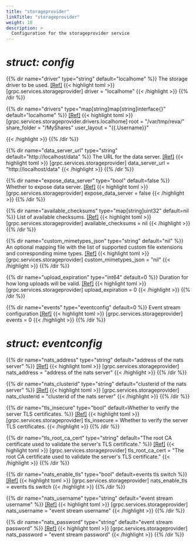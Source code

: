 ```yaml
---
title: "storageprovider"
linkTitle: "storageprovider"
weight: 10
description: >
  Configuration for the storageprovider service
---
```


# _struct: config_

{{% dir name="driver" type="string" default="localhome" %}}
The storage driver to be used. [[Ref]](https://github.com/cs3org/reva/tree/master/internal/grpc/services/storageprovider/storageprovider.go#L65)
{{< highlight toml >}}
[grpc.services.storageprovider]
driver = "localhome"
{{< /highlight >}}
{{% /dir %}}

{{% dir name="drivers" type="map[string]map[string]interface{}" default="localhome" %}}
 [[Ref]](https://github.com/cs3org/reva/tree/master/internal/grpc/services/storageprovider/storageprovider.go#L66)
{{< highlight toml >}}
[grpc.services.storageprovider.drivers.localhome]
root = "/var/tmp/reva/"
share_folder = "/MyShares"
user_layout = "{{.Username}}"

{{< /highlight >}}
{{% /dir %}}

{{% dir name="data_server_url" type="string" default="http://localhost/data" %}}
The URL for the data server. [[Ref]](https://github.com/cs3org/reva/tree/master/internal/grpc/services/storageprovider/storageprovider.go#L67)
{{< highlight toml >}}
[grpc.services.storageprovider]
data_server_url = "http://localhost/data"
{{< /highlight >}}
{{% /dir %}}

{{% dir name="expose_data_server" type="bool" default=false %}}
Whether to expose data server. [[Ref]](https://github.com/cs3org/reva/tree/master/internal/grpc/services/storageprovider/storageprovider.go#L68)
{{< highlight toml >}}
[grpc.services.storageprovider]
expose_data_server = false
{{< /highlight >}}
{{% /dir %}}

{{% dir name="available_checksums" type="map[string]uint32" default=nil %}}
List of available checksums. [[Ref]](https://github.com/cs3org/reva/tree/master/internal/grpc/services/storageprovider/storageprovider.go#L69)
{{< highlight toml >}}
[grpc.services.storageprovider]
available_checksums = nil
{{< /highlight >}}
{{% /dir %}}

{{% dir name="custom_mimetypes_json" type="string" default="nil" %}}
An optional mapping file with the list of supported custom file extensions and corresponding mime types. [[Ref]](https://github.com/cs3org/reva/tree/master/internal/grpc/services/storageprovider/storageprovider.go#L70)
{{< highlight toml >}}
[grpc.services.storageprovider]
custom_mimetypes_json = "nil"
{{< /highlight >}}
{{% /dir %}}

{{% dir name="upload_expiration" type="int64" default=0 %}}
Duration for how long uploads will be valid. [[Ref]](https://github.com/cs3org/reva/tree/master/internal/grpc/services/storageprovider/storageprovider.go#L72)
{{< highlight toml >}}
[grpc.services.storageprovider]
upload_expiration = 0
{{< /highlight >}}
{{% /dir %}}

{{% dir name="events" type="eventconfig" default=0 %}}
Event stream configuration [[Ref]](https://github.com/cs3org/reva/tree/master/internal/grpc/services/storageprovider/storageprovider.go#L73)
{{< highlight toml >}}
[grpc.services.storageprovider]
events = 0
{{< /highlight >}}
{{% /dir %}}

# _struct: eventconfig_

{{% dir name="nats_address" type="string" default="address of the nats server" %}}
 [[Ref]](https://github.com/cs3org/reva/tree/master/internal/grpc/services/storageprovider/storageprovider.go#L77)
{{< highlight toml >}}
[grpc.services.storageprovider]
nats_address = "address of the nats server"
{{< /highlight >}}
{{% /dir %}}

{{% dir name="nats_clusterid" type="string" default="clusterid of the nats server" %}}
 [[Ref]](https://github.com/cs3org/reva/tree/master/internal/grpc/services/storageprovider/storageprovider.go#L78)
{{< highlight toml >}}
[grpc.services.storageprovider]
nats_clusterid = "clusterid of the nats server"
{{< /highlight >}}
{{% /dir %}}

{{% dir name="tls_insecure" type="bool" default=Whether to verify the server TLS certificates. %}}
 [[Ref]](https://github.com/cs3org/reva/tree/master/internal/grpc/services/storageprovider/storageprovider.go#L79)
{{< highlight toml >}}
[grpc.services.storageprovider]
tls_insecure = Whether to verify the server TLS certificates.
{{< /highlight >}}
{{% /dir %}}

{{% dir name="tls_root_ca_cert" type="string" default="The root CA certificate used to validate the server's TLS certificate." %}}
 [[Ref]](https://github.com/cs3org/reva/tree/master/internal/grpc/services/storageprovider/storageprovider.go#L80)
{{< highlight toml >}}
[grpc.services.storageprovider]
tls_root_ca_cert = "The root CA certificate used to validate the server's TLS certificate."
{{< /highlight >}}
{{% /dir %}}

{{% dir name="nats_enable_tls" type="bool" default=events tls switch %}}
 [[Ref]](https://github.com/cs3org/reva/tree/master/internal/grpc/services/storageprovider/storageprovider.go#L81)
{{< highlight toml >}}
[grpc.services.storageprovider]
nats_enable_tls = events tls switch
{{< /highlight >}}
{{% /dir %}}

{{% dir name="nats_username" type="string" default="event stream username" %}}
 [[Ref]](https://github.com/cs3org/reva/tree/master/internal/grpc/services/storageprovider/storageprovider.go#L82)
{{< highlight toml >}}
[grpc.services.storageprovider]
nats_username = "event stream username"
{{< /highlight >}}
{{% /dir %}}

{{% dir name="nats_password" type="string" default="event stream password" %}}
 [[Ref]](https://github.com/cs3org/reva/tree/master/internal/grpc/services/storageprovider/storageprovider.go#L83)
{{< highlight toml >}}
[grpc.services.storageprovider]
nats_password = "event stream password"
{{< /highlight >}}
{{% /dir %}}

